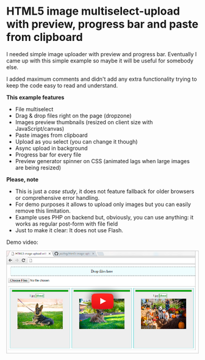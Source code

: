 # HTML5 image multiselect-upload with preview, progress bar and paste from clipboard

I needed simple image uploader with preview and progress bar.
Eventually I came up with this simple example so maybe it will be useful for somebody else.

I added maximum comments and didn't add any extra functionality trying to keep the code easy to read and understand.

**This example features**

- File multiselect
- Drag & drop files right on the page (dropzone)
- Images preview thumbnails (resized on client size with JavaScript/canvas)
- Paste images from clipboard
- Upload as you select (you can change it though)
- Async upload in background
- Progress bar for every file
- Preview generator spinner on CSS (animated lags when large images are being resized)

**Please, note**

- This is just a *case study*, it does not feature fallback for older browsers or comprehensive error handling.
- For demo purposes it allows to upload only images but you can easily remove this limitation.
- Example uses PHP on backend but, obviously, you can use anything: it works as regular post-form with file field
- Just to make it clear: It does not use Flash.

Demo video:

[![Html5 upload image with preview and progress bar](resources/video.jpg?raw=true "Html5 upload image with preview and progress bar")](https://www.youtube.com/watch?v=ny5FEKyy50E)
